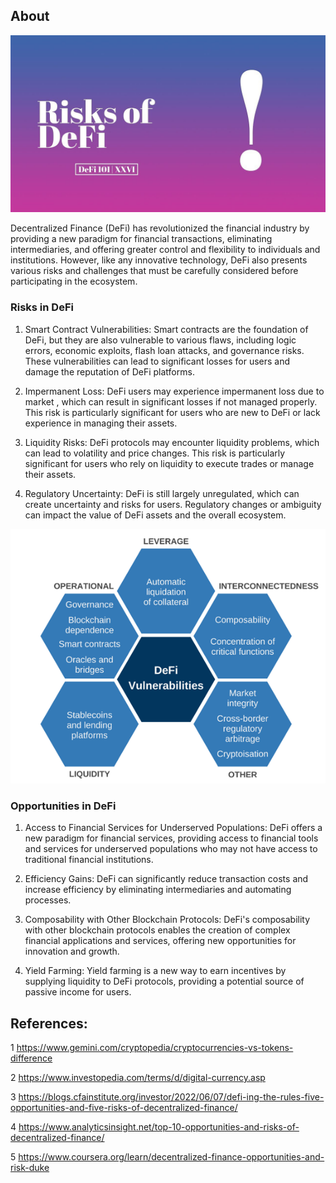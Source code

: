 ## About

![image](2.jpg)


Decentralized Finance (DeFi) has revolutionized the financial industry by providing a new paradigm for financial transactions, eliminating intermediaries, and offering greater control and flexibility to individuals and institutions. However, like any innovative technology, DeFi also presents various risks and challenges that must be carefully considered before participating in the ecosystem.

### Risks in DeFi

1. Smart Contract Vulnerabilities: Smart contracts are the foundation of DeFi, but they are also vulnerable to various flaws, including logic errors, economic exploits, flash loan attacks, and governance risks. These vulnerabilities can lead to significant losses for users and damage the reputation of DeFi platforms.

2. Impermanent Loss: DeFi users may experience impermanent loss due to market , which can result in significant losses if not managed properly. This risk is particularly significant for users who are new to DeFi or lack experience in managing their assets.

3. Liquidity Risks: DeFi protocols may encounter liquidity problems, which can lead to volatility and price changes. This risk is particularly significant for users who rely on liquidity to execute trades or manage their assets.

4. Regulatory Uncertainty: DeFi is still largely unregulated, which can create uncertainty and risks for users. Regulatory changes or ambiguity can impact the value of DeFi assets and the overall ecosystem.

![image](1.png)


### Opportunities in DeFi

1. Access to Financial Services for Underserved Populations: DeFi offers a new paradigm for financial services, providing access to financial tools and services for underserved populations who may not have access to traditional financial institutions.

2. Efficiency Gains: DeFi can significantly reduce transaction costs and increase efficiency by eliminating intermediaries and automating processes.

3. Composability with Other Blockchain Protocols: DeFi's composability with other blockchain protocols enables the creation of complex financial applications and services, offering new opportunities for innovation and growth.

4. Yield Farming: Yield farming is a new way to earn incentives by supplying liquidity to DeFi protocols, providing a potential source of passive income for users.

## References:

1 https://www.gemini.com/cryptopedia/cryptocurrencies-vs-tokens-difference

2 https://www.investopedia.com/terms/d/digital-currency.asp

3 https://blogs.cfainstitute.org/investor/2022/06/07/defi-ing-the-rules-five-opportunities-and-five-risks-of-decentralized-finance/

4 https://www.analyticsinsight.net/top-10-opportunities-and-risks-of-decentralized-finance/

5 https://www.coursera.org/learn/decentralized-finance-opportunities-and-risk-duke
